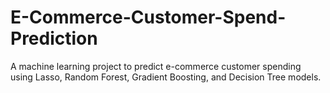 # E-Commerce-Customer-Spend-Prediction
A machine learning project to predict e-commerce customer spending using Lasso, Random Forest, Gradient Boosting, and Decision Tree models.
